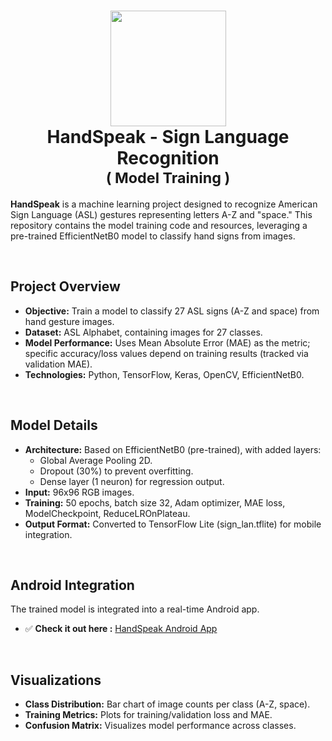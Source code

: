 <div align="center">
      <h1> 
            <img src="https://github.com/user-attachments/assets/777a991d-7eb5-4c4a-b25c-a7ec0e63d9c3" width="185px">
            <br/>
            HandSpeak - Sign Language Recognition
            <br/>
            <span style="font-size: smaller;">( Model Training )</span>
      </h1>
</div>

**HandSpeak** is a machine learning project designed to recognize American Sign Language (ASL) gestures representing letters A-Z and "space." This repository contains the model training code and resources, leveraging a pre-trained EfficientNetB0 model to classify hand signs from images.

<br/>

## Project Overview
- **Objective:** Train a model to classify 27 ASL signs (A-Z and space) from hand gesture images.
- **Dataset:** ASL Alphabet, containing images for 27 classes.
- **Model Performance:** Uses Mean Absolute Error (MAE) as the metric; specific accuracy/loss values depend on training results (tracked via validation MAE).
- **Technologies:** Python, TensorFlow, Keras, OpenCV, EfficientNetB0.

<br/>

## Model Details
- **Architecture:** Based on EfficientNetB0 (pre-trained), with added layers:
  - Global Average Pooling 2D.
  - Dropout (30%) to prevent overfitting.
  - Dense layer (1 neuron) for regression output.
- **Input:** 96x96 RGB images.
- **Training:** 50 epochs, batch size 32, Adam optimizer, MAE loss, ModelCheckpoint, ReduceLROnPlateau.
- **Output Format:** Converted to TensorFlow Lite (sign_lan.tflite) for mobile integration.

<br/>

## Android Integration
The trained model is integrated into a real-time Android app.
- ✅ **Check it out here :** [HandSpeak Android App](https://github.com/achelmasoudi/HandSpeak_App)

<br/>

## Visualizations
- **Class Distribution:** Bar chart of image counts per class (A-Z, space).
- **Training Metrics:** Plots for training/validation loss and MAE.
- **Confusion Matrix:** Visualizes model performance across classes.

